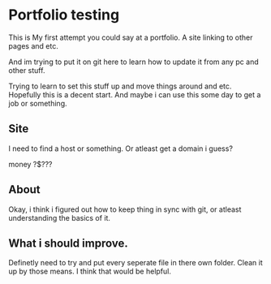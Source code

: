 # Portfolio testing

This is My first attempt you could say at a portfolio. A site linking to other pages and etc. 

And im trying to put it on git here to learn how to update it from any pc and other stuff.

Trying to learn to set this stuff up and move things around and etc. Hopefully this is a decent start. And maybe i can use 
this some day to get a job or something.


## Site

I need to find a host or something. Or atleast get a domain i guess?

money ?$$?$??

## About
Okay, i think i figured out how to keep thing in sync with git, or atleast understanding the basics of it. 



## What i should improve.

Definetly need to try and put every seperate file in there own folder. Clean it up by those means. I think that would be helpful.

